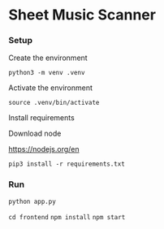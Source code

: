 # Sheet Music Scanner

### Setup


Create the environment

`python3 -m venv .venv`

Activate the environment

`source .venv/bin/activate`

Install requirements

Download node

https://nodejs.org/en

`pip3 install -r requirements.txt`

### Run
`python app.py`

`cd frontend`
`npm install`
`npm start`